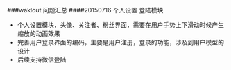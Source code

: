 ###waklout 问题汇总
####20150716 个人设置 登陆模块
* 个人设置模块，头像、关注者、粉丝界面，需要在用户手势上下滑动时候产生缩放的动画效果
* 完善用户登录界面的编码，主要是用户注册，登录的功能，涉及到用户模型的设计
* 后续支持微信登陆